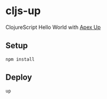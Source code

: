 # cljs-up
ClojureScript Hello World with [Apex Up](https://github.com/apex/up)

## Setup

```
npm install
```

## Deploy

```
up
```
